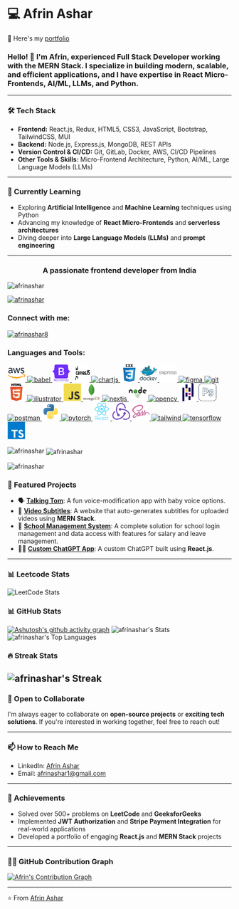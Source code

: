 # 💻 Afrin Ashar
🔭 Here's my [portfolio](https://afrin-ashar.vercel.app/) 
### Hello! 👋 I'm Afrin, experienced Full Stack Developer working with the **MERN Stack**. I specialize in building modern, scalable, and efficient applications, and I have expertise in **React Micro-Frontends**, **AI/ML**, **LLMs**, and **Python**.

---

### 🛠 Tech Stack
- **Frontend:** React.js, Redux, HTML5, CSS3, JavaScript, Bootstrap, TailwindCSS, MUI
- **Backend:** Node.js, Express.js, MongoDB, REST APIs
- **Version Control & CI/CD:** Git, GitLab, Docker, AWS, CI/CD Pipelines
- **Other Tools & Skills:** Micro-Frontend Architecture, Python, AI/ML, Large Language Models (LLMs)

---

### 🌱 Currently Learning
- Exploring **Artificial Intelligence** and **Machine Learning** techniques using Python
- Advancing my knowledge of **React Micro-Frontends** and **serverless architectures**
- Diving deeper into **Large Language Models (LLMs)** and **prompt engineering**

---
<h3 align="center">A passionate frontend developer from India</h3>

<p align="left"> <img src="https://komarev.com/ghpvc/?username=afrinashar&label=Profile%20views&color=0e75b6&style=flat" alt="afrinashar" /> </p>

<p align="left"> <a href="https://github.com/ryo-ma/github-profile-trophy"><img src="https://github-profile-trophy.vercel.app/?username=afrinashar" alt="afrinashar" /></a> </p>
 

<h3 align="left">Connect with me:</h3>
<p align="left">
<a href="https://www.leetcode.com/afrinashar8" target="blank"><img align="center" src="https://raw.githubusercontent.com/rahuldkjain/github-profile-readme-generator/master/src/images/icons/Social/leet-code.svg" alt="afrinashar8" height="30" width="40" /></a>
</p>

<h3 align="left">Languages and Tools:</h3>
<p align="left"> <a href="https://aws.amazon.com" target="_blank" rel="noreferrer"> <img src="https://raw.githubusercontent.com/devicons/devicon/master/icons/amazonwebservices/amazonwebservices-original-wordmark.svg" alt="aws" width="40" height="40"/> </a> <a href="https://babeljs.io/" target="_blank" rel="noreferrer"> <img src="https://www.vectorlogo.zone/logos/babeljs/babeljs-icon.svg" alt="babel" width="40" height="40"/> </a> <a href="https://getbootstrap.com" target="_blank" rel="noreferrer"> <img src="https://raw.githubusercontent.com/devicons/devicon/master/icons/bootstrap/bootstrap-plain-wordmark.svg" alt="bootstrap" width="40" height="40"/> </a> <a href="https://canvasjs.com" target="_blank" rel="noreferrer"> <img src="https://raw.githubusercontent.com/Hardik0307/Hardik0307/master/assets/canvasjs-charts.svg" alt="canvasjs" width="40" height="40"/> </a> <a href="https://www.chartjs.org" target="_blank" rel="noreferrer"> <img src="https://www.chartjs.org/media/logo-title.svg" alt="chartjs" width="40" height="40"/> </a> <a href="https://www.w3schools.com/css/" target="_blank" rel="noreferrer"> <img src="https://raw.githubusercontent.com/devicons/devicon/master/icons/css3/css3-original-wordmark.svg" alt="css3" width="40" height="40"/> </a> <a href="https://www.docker.com/" target="_blank" rel="noreferrer"> <img src="https://raw.githubusercontent.com/devicons/devicon/master/icons/docker/docker-original-wordmark.svg" alt="docker" width="40" height="40"/> </a> <a href="https://expressjs.com" target="_blank" rel="noreferrer"> <img src="https://raw.githubusercontent.com/devicons/devicon/master/icons/express/express-original-wordmark.svg" alt="express" width="40" height="40"/> </a> <a href="https://www.figma.com/" target="_blank" rel="noreferrer"> <img src="https://www.vectorlogo.zone/logos/figma/figma-icon.svg" alt="figma" width="40" height="40"/> </a> <a href="https://git-scm.com/" target="_blank" rel="noreferrer"> <img src="https://www.vectorlogo.zone/logos/git-scm/git-scm-icon.svg" alt="git" width="40" height="40"/> </a> <a href="https://www.w3.org/html/" target="_blank" rel="noreferrer"> <img src="https://raw.githubusercontent.com/devicons/devicon/master/icons/html5/html5-original-wordmark.svg" alt="html5" width="40" height="40"/> </a> <a href="https://www.adobe.com/in/products/illustrator.html" target="_blank" rel="noreferrer"> <img src="https://www.vectorlogo.zone/logos/adobe_illustrator/adobe_illustrator-icon.svg" alt="illustrator" width="40" height="40"/> </a> <a href="https://developer.mozilla.org/en-US/docs/Web/JavaScript" target="_blank" rel="noreferrer"> <img src="https://raw.githubusercontent.com/devicons/devicon/master/icons/javascript/javascript-original.svg" alt="javascript" width="40" height="40"/> </a> <a href="https://www.mongodb.com/" target="_blank" rel="noreferrer"> <img src="https://raw.githubusercontent.com/devicons/devicon/master/icons/mongodb/mongodb-original-wordmark.svg" alt="mongodb" width="40" height="40"/> </a> <a href="https://nextjs.org/" target="_blank" rel="noreferrer"> <img src="https://cdn.worldvectorlogo.com/logos/nextjs-2.svg" alt="nextjs" width="40" height="40"/> </a> <a href="https://nodejs.org" target="_blank" rel="noreferrer"> <img src="https://raw.githubusercontent.com/devicons/devicon/master/icons/nodejs/nodejs-original-wordmark.svg" alt="nodejs" width="40" height="40"/> </a> <a href="https://opencv.org/" target="_blank" rel="noreferrer"> <img src="https://www.vectorlogo.zone/logos/opencv/opencv-icon.svg" alt="opencv" width="40" height="40"/> </a> <a href="https://pandas.pydata.org/" target="_blank" rel="noreferrer"> <img src="https://raw.githubusercontent.com/devicons/devicon/2ae2a900d2f041da66e950e4d48052658d850630/icons/pandas/pandas-original.svg" alt="pandas" width="40" height="40"/> </a> <a href="https://www.photoshop.com/en" target="_blank" rel="noreferrer"> <img src="https://raw.githubusercontent.com/devicons/devicon/master/icons/photoshop/photoshop-line.svg" alt="photoshop" width="40" height="40"/> </a> <a href="https://postman.com" target="_blank" rel="noreferrer"> <img src="https://www.vectorlogo.zone/logos/getpostman/getpostman-icon.svg" alt="postman" width="40" height="40"/> </a> <a href="https://www.python.org" target="_blank" rel="noreferrer"> <img src="https://raw.githubusercontent.com/devicons/devicon/master/icons/python/python-original.svg" alt="python" width="40" height="40"/> </a> <a href="https://pytorch.org/" target="_blank" rel="noreferrer"> <img src="https://www.vectorlogo.zone/logos/pytorch/pytorch-icon.svg" alt="pytorch" width="40" height="40"/> </a> <a href="https://reactjs.org/" target="_blank" rel="noreferrer"> <img src="https://raw.githubusercontent.com/devicons/devicon/master/icons/react/react-original-wordmark.svg" alt="react" width="40" height="40"/> </a> <a href="https://redux.js.org" target="_blank" rel="noreferrer"> <img src="https://raw.githubusercontent.com/devicons/devicon/master/icons/redux/redux-original.svg" alt="redux" width="40" height="40"/> </a> <a href="https://sass-lang.com" target="_blank" rel="noreferrer"> <img src="https://raw.githubusercontent.com/devicons/devicon/master/icons/sass/sass-original.svg" alt="sass" width="40" height="40"/> </a> <a href="https://tailwindcss.com/" target="_blank" rel="noreferrer"> <img src="https://www.vectorlogo.zone/logos/tailwindcss/tailwindcss-icon.svg" alt="tailwind" width="40" height="40"/> </a> <a href="https://www.tensorflow.org" target="_blank" rel="noreferrer"> <img src="https://www.vectorlogo.zone/logos/tensorflow/tensorflow-icon.svg" alt="tensorflow" width="40" height="40"/> </a> <a href="https://www.typescriptlang.org/" target="_blank" rel="noreferrer"> <img src="https://raw.githubusercontent.com/devicons/devicon/master/icons/typescript/typescript-original.svg" alt="typescript" width="40" height="40"/> </a> </p>

<p><img align="left" src="https://github-readme-stats.vercel.app/api/top-langs?username=afrinashar&show_icons=true&locale=en&layout=compact" alt="afrinashar" /></p>

<p>&nbsp;<img align="center" src="https://github-readme-stats.vercel.app/api?username=afrinashar&show_icons=true&locale=en" alt="afrinashar" /></p>

<p><img align="center" src="https://github-readme-streak-stats.herokuapp.com/?user=afrinashar&" alt="afrinashar" /></p>

### 🔭 Featured Projects
- 🗣 [**Talking Tom**](https://github.com/username/talking-tom): A fun voice-modification app with baby voice options.
- 🎥 [**Video Subtitles**](https://github.com/username/video-subtitles): A website that auto-generates subtitles for uploaded videos using **MERN Stack**.
- 🏫 [**School Management System**](https://github.com/username/school-management): A complete solution for school login management and data access with features for salary and leave management.
- 🧑‍💻 [**Custom ChatGPT App**](https://github.com/username/custom-chatgpt): A custom ChatGPT built using **React.js**.

---
### 📊 Leetcode Stats
![LeetCode Stats](https://leetcard.jacoblin.cool/afrinashar8?theme=light&font=Cairo&ext=heatmap)
### 📊 GitHub Stats
 [![Ashutosh's github activity graph](https://github-readme-activity-graph.vercel.app/graph?username=afrinashar&bg_color=ffffff&color=000000&line=4c9e70&point=030202&area=true&hide_border=true)](https://github.com/ashutosh00710/github-readme-activity-graph)
![afrinashar's Stats](https://github-readme-stats.vercel.app/api?username=afrinashar&theme=vue-dark&show_icons=true&hide_border=true&count_private=true)![afrinashar's Top Languages](https://github-readme-stats.vercel.app/api/top-langs/?username=afrinashar&theme=vue-dark&show_icons=true&hide_border=true&layout=compact)

### 🔥 Streak Stats
![afrinashar's Streak](https://github-readme-streak-stats.herokuapp.com/?user=afrinashar&theme=vue-dark&hide_border=true)
---

### 💼 Open to Collaborate

I'm always eager to collaborate on **open-source projects** or **exciting tech solutions**. If you're interested in working together, feel free to reach out!

---

### 📫 How to Reach Me
- LinkedIn: [Afrin Ashar](https://www.linkedin.com/in/afrin-ashar)
- Email: afrinashar1@gmail.com

---

### 🏅 Achievements
- Solved over 500+ problems on **LeetCode** and **GeeksforGeeks**
- Implemented **JWT Authorization** and **Stripe Payment Integration** for real-world applications
- Developed a portfolio of engaging **React.js** and **MERN Stack** projects

---

### 👨‍💻 GitHub Contribution Graph

[![Afrin's Contribution Graph](https://activity-graph.herokuapp.com/graph?username=afrinashar&theme=github)](https://github.com/ashutosh00710/github-readme-activity-graph)

---

⭐️ From [Afrin Ashar](https://github.com/afrinashar)

